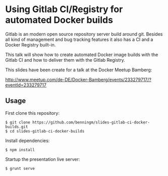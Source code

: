 # Using Gitlab CI/Registry for automated Docker builds

Gitlab is an modern open source repository server build around git. Besides all kind of management and bug tracking features it also has a CI and a Docker Registry built-in.

This talk will show how to create automated Docker image builds with the Gitlab CI and how to deliver them with the Gitlab Registry.

This slides have been create for a talk at the Docker Meetup Bamberg:

http://www.meetup.com/de-DE/Docker-Bamberg/events/233279717/?eventId=233279717

## Usage

First clone this repository:

```shell
$ git clone https://github.com/benningm/slides-gitlab-ci-docker-builds.git
$ cd slides-gitlab-ci-docker-builds
```

Install dependencies:

```shell
$ npm install
```

Startup the presentation live server:

```shell
$ grunt serve
```

